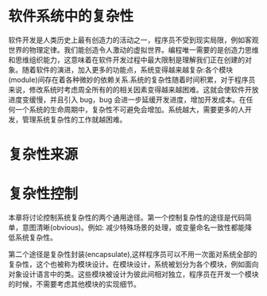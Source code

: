 # 软件系统中的复杂性

软件开发是人类历史上最有创造力的活动之一，程序员不受到现实局限，例如客观世界的物理定律。我们能创造令人激动的虚拟世界。编程唯一需要的是创造力思维和思维组织能力，这意味着在软件开发过程中最大限制是理解我们正在创建的对象。随着软件的演进，加入更多的功能点，系统变得越来越复杂:各个模块(module)间存在着各种微妙的依赖关系.系统的复杂性随着时间积累，对于程序员来说，修改系统时考虑周全所有的的相关因素变得越来越困难。这就会使软件开放进度变缓慢，并且引入 bug，bug 会进一步延缓开发进度，增加开发成本。在任何一个系统的生命周期中，复杂性不可避免会增加。系统越大，需要更多的人开发，管理系统复杂性的工作就越困难。

# 复杂性来源

# 复杂性控制

本章将讨论控制系统复杂性的两个通用途径。第一个控制复杂性的途径是代码简单，意图清晰(obvious)。例如: 减少特殊场景的处理，或变量命名一致性都能降低系统复杂性。

第二个途径是复杂性封装(encapsulate),这样程序员可以不用一次面对系统全部的复杂性，这个也被称为模块设计。在模块设计，系统被划分为各个模块，例如面向对象设计语言中的类。这些模块被设计为彼此间相对独立，程序员在开发一个模块的时候，不需要考虑其他模块的实现细节。
